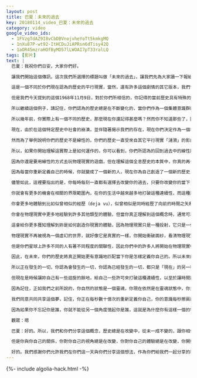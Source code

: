 ```yaml
---
layout: post
title: 巴夏：未來的過去
key: 20180114_video_巴夏：未來的過去
category: video
google_video_ids:
  - 1FVzgTdAZ9I8vCbDBVnojvheYoTt5kmkgMQ
  - 1nXu87P-wt92-ItHCDuJiAPRsn6dTisy42Q
  - 1aOR45mzraHOfByMD57lLWOAI7pT33ralLQ
tags: [影片]
text: |
  巴夏：我祝你們日安，大家你們好。

  讓我們開始這個傳訊，這次我們所選擇的標題叫做「未來的過去」，讓我們先為大家讀一下報紙的頭條新聞，美國總統肯尼迪今天遇刺了，在馬薩諸塞州的波士頓，這一天是1968年11月9日，這是甚麼意思呢？

  這是一個不同於你們現在認為的歷史的平行現實，當然，還有許多這個劇情的其它版本，我們曾經和你們分享過，你們歷史的另一個版本，在你們當前歷史之前所經歷過的另一個歷史，讓這個特殊的個體，你們的總統肯尼迪活到你們的80年代。

  但是我們今天提到的這個1968年11月9日，對於你們所相信的，你記得的當前歷史具有特殊的意義：歷史不是線性的，它是全息的，是由許多不同類型的干涉的平行現實構成的，至少，即便不是事件本身，其它現實中的事件的影向會渲染影向到你們所認為的你們的線性歷史。

  所以繼續這個例子，請記住，你們認為的歷史總是在不斷變化的，當你們作為一個集體意識群體決定轉移到一個特定的平行現實路線，記住，當你們成為一個新的社會，當你們成為嶄新的人，你們也創造了一個與之相附和的新的歷史，以使你們當前的選擇有意義，因為過去是從當下創造，而不是過去創造現在。所以你們有過許多的歷史，只是你們現在並不知道，（比如曼德拉效應）因為你每一次的改變，都會改過自新，創造一個新的歷史，似乎這是你曾經擁有過的唯一的歷史。

  所以幾年前，你實際上有一個不同的歷史，那麼現在你還記得甚麼嗎？然而你不知道那些了，因為我們可以看到更大的畫面，和不同平行現實之間的所有相交的能量線，我們可以看到你們所走過的道路。在這個特例中，我們是說，你們最初選擇的歷史就是你們的總統肯尼迪事實上是在1968年遇刺的，這是因為，臨近他第二任期快結束的時候，他打算要揭露外星人的存在，這實際上被成功揭露了，在這個特殊的平行歷史中，在你們的社會中造成了如此多的混亂和崩潰，他被視為導致這些崩潰的原因，然後有人因為這個原因暗殺了他。

  現在，由於在這個特定歷史中社會的崩潰，並伴隨著揭示我們的存在，現在你們決定作為一個社會轉變為，走另一條道路，為了防止它的發生，你們選擇了一個他死在1963年的歷史，因此，他一點也沒有機會去揭示他所計畫的揭露。

  然而為了舉例說明你們的歷史不是線性的，你們的歷史一直受來自其它平行現實「漣漪」的影向，因為原來的刺殺發生在1968年，基於社會崩潰的原因，這在時空結構中創造了一個非常強大的坑洞，一波非常強大的湧流，所以，即使當你們把你們的集體意識轉換到他在1963年被刺的歷史，最初1968年的影向仍然存在著，仍然影向著新的歷史，這就是為甚麼羅伯特‧肯尼迪和馬丁‧路德‧金在1968年被暗殺了。

  所以，如果你開始理解這實際上是如何運作的，你可以看到，你們所認為的回到過去中的線性歷史，實際上是由許多不同的平行現實的所有漣漪和影向匯聚構成的，每一次的改變，即你改變了你認為你的當下是甚麼的想法，然後改變了你對你的歷史應該是甚麼樣的看法，為了讓這段歷史給你帶來新的禮物：你已在新的歷史當中了。

  因為你還是要用線性的方式去玩物理現實的遊戲，但在理解這個全息歷史的本質中，你真的再也無法以線性的方式去看待歷史了，你會明白它是由許多不同的現實重曡起來的複合體，它是不斷動態變化的，每當你做出任何改變的時候，不僅是社會層面，還有你自己的個人歷史。

  因為每當你重新定義自己的時候，你就變成了一個新的人，現在你為自己創造了一個新的歷史，即使它看起來好像是相同的，這是因為你抹去了舊歷史的記憶，新的歷史似乎一定是曾經以往過的唯一的歷史，為了讓當下你已定義你自己是甚麼人具有意義，這並不意味著你有時候沒有選擇一再重複地重新創建類似的事件，每一次你定義你自己，然後創造了一個在某種程度上類似的歷史，這確實會發生，因為你們中大多數人都有一個協議，在打破你們大眾共識實相中，關於你們的歷史應該是甚麼樣的連續性上面，不一定要做的過火，基於當下你認為自己是誰或者定義你自己是什麼。

  儘管如此，這裡要指出的是，你每時每刻一直都有選擇去改變你的過去，只要你改變你的當下，並理解你越能消化理解這些概念，你越讓自己明白這是如何運作的和它更多是如何全息構造的。

  你就會有更多的機會在相關的界限範圍內，在你的生活中越來越多地打破這種連續性，而這種連續性被打破可以說是在你如何體驗空間和時間的過程中會創造更多的不穩定性和可塑性。這意味著你將體驗到同步性的增加，「同步性」是物理現實以線性時空的方式向你表明，萬事萬物一旦存在著，那麼它們都是相互關聯的。

  你會更多地體驗到比如似曾相似的經歷（deja vu），似曾相似是同時經歷了向前的時間之矢和向後的時間之矢，因為你有似曾相識的感覺，也就是你知道將會發生什麼，因為它感覺好像之前已經發生過了。所以你同時獲得了兩個時間之矢，通過擴展你的意識來吸收這個概念。

  你會在物理現實中更多地經驗到許多其他類型的體驗，但當你真正理解到這個概念時，通常可以讓你體驗到的是，在物理現實的夢境中真正的變得更加寬鬆和不受束縛，更加確切地意識到你所做的選擇，更加真正地意識到定義你自己的方法和對你來說什麼是真實的，更加確切地意識到當你這樣做的時候，對整個線性時空現實到底會有什麼影響。

  這會給你更多獲知理解到妳是如何創造你現實的體驗，因為物理現實只是一種投射，它只是一個夢。這全都是關於在物質夢境中變得越來越清醒，在這種神智清醒當中覺醒，然後知曉得越來越多，此外，你都可以以任何與你有關的方式來扭曲時空，因為不管怎麼說，你實際上一直都在這樣做，這只是你越來越意識到你正在使用的機制，這就是在這個轉變時代中正在發生的事情，變得更加意識到你已在做些時麼。

  物理現實不再被視為一個虛幻的世界，就好像它是真實的一樣，你開始衝破面紗，看清物理現實只是幻象，現在這面紗將會完全地消失，儘管你仍然選擇著物質身體，但是在你如何體驗你的物理現實中，物理現實它會給你更多的可塑性，不管發生什麼，它始終會是相關的，你的物理現實總是與你選擇的人生道路有關，與你選擇探索的主題有關，它不會超出這種關聯性。

  但是你們星球上許多不同的人有著不同程度的關聯性，因此你們中的許多人將開始在物理現實中驚豔到更多神奇的體驗，你會發現它更加可塑了、更加同步了，而且一向如此。再次這只是，你變得越來越能意識到它。

  因此，在未來，你們的歷史將真正開始更有意識地匹配當下你是怎樣定義你自己的。所以未來的歷史，未來的「過去」是很開放的，很靈活的，你開始明白過去和未來一樣都是不確定的，可能成為你未來的概率也是可能成為你過去的概率，因為這二者都是你實際上所存在的，唯一所在處當下的投射，如此而已，只有這裡，只有現在。

  所以正在發生的一切，你認為會發生的一切，你認為已經發生的一切，都只是「現在」的另一種投射，另一種反射，另一種視角。這就是為什麼當你改變了現在，其他一切都不得不改變，未來和過去都會改變。因為它們只是你現在如何定義自己的反射，它們像鏡子裡的映像那般的短暫，它們沒有真正的堅固。你玩它們的遊戲，這沒關係。

  但現在是時候讓妳自己有一些迴旋的餘地，給自己一些許可來打破這種連續性，以至於讓時間能夠真正地服務於你，讓你作為你現實體驗的創造者親身感受你自己。

  因為記住，正如我們之前所說的，你自然的狀態是一個靈魂，你現在依然是在靈魂狀態中，你只是在做夢，夢見你自己沒有處在靈魂狀態，這就是物理現實的含義。你從未脫離靈魂狀態，你也不能脫離靈魂狀態。但你可以做夢，夢到你可以，這就是物理現實是什麼。

  我們同意共同共享這個夢，記住，你正在每秒數十億次的重新定義你自己，你的意識每秒擦肩而過數十億個平行現實幀。所以在任何時候，在任何時刻，你總是回歸到「零」，你總是有一個空白的歷史，你總是有能力用與你選擇探索的主題真正相關的任何方式去重新定義你自己，而且那裡有很多的退路和選擇的餘地，你們沒有人會被任何方式或形式所困住，特別是在當今的時代不會被困住，這都是關於對意識的理解：你是意識的一種表達，時間和空間是你一起玩耍的幻象，時空是你的投射，是你的工具來從一個新的視角，一種新的觀點去發現探索你自己。

  因為如果你不忘記你是誰，你就不能從另一個角度憶起你是誰，這就是為什麼你有這樣一個的物理夢境，為了去發現一個新的對你自己的想法，一個新的對你自己的視角，一個新的你與一切萬有的關係，作為一切萬有的一個面向。你們能理解嗎？

  觀眾：嗯

  巴夏：好的。所以，我們和你們分享這個概念，歷史總是在改變中，從未一成不變的，跟你相信你未來變化的可能性是完全一樣的程度，但此刻的你處在正中，在現在，在當下，你的根本從未改變，你意識的構造從未改變，意識的表達、意識的形態會改變，但是你的基本原理將永遠是你自己，它永遠會是來自你對於未來或者過去任何體驗的視角，它永遠是從你的視角來看，你將體驗到的任何物理或非物質現實，它將永遠是你從你的視角去經驗，任何其它維度的體驗，其它領域的體驗，其他平行現實和任何你可以想像到的東西的體驗，它將永遠是你的經驗，因為你是永恆的，你是永遠不會改變的結構。

  但是你與你自己的關係，你對你自己的視角總是在改變，你對你自己的體驗總是在改變，你開始決定它將朝向什麼方向轉變，在這個物質夢境中你變得越清醒，你越是臣服於你真正的自我，你會越意識到臣服實際上是掌控，因為你已經在控制中了，所以憶起你自己，與全息歷史一起玩耍，然後看到更大的畫面，這樣你就可以理解平行現實是如何共同運作的關係，共同運作不僅創造出了可能的未來，而且創造了可能的過去，以及這是如何向你預示的，那樣你就可以更加一致地、更加和諧地決定，當下你選擇成為誰和什麼樣的人，這聽懂了嗎？

  好的。我們感謝你們允許我們在你們這一天與你們分享這個想法，作為你們給我們一起分享的禮物的回報，我現在請求我們可以以什麼樣的方式來為你們服務，你們可以開始你們想要的提問和對話了。
---
```


{%- include algolia-hack.html -%}
